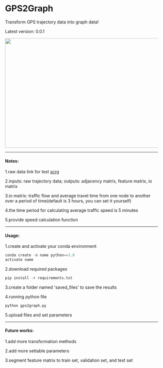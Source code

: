 # GPS2Graph
Transform GPS trajectory data into graph data!

Latest version: 0.0.1

<img decoding="async" src="https://github.com/zachysun/Gps2graph/blob/main/imgs/display.svg" width="800" height="360">

***

#### Notes:

1.raw data link for test [scrg](https://cse.hkust.edu.hk/scrg/)

2.inputs: raw trajectory data; outputs: adjacency matrix, feature matrix, io matrix

3.io matrix: traffic flow and average travel time from one node to another over a period of time(default is 3 hours, you can set it yourself)

4.the time period for calculating average traffic speed is 5 minutes

5.provide speed calculation function

***

#### Usage:

1.create and activate your conda environment

```python
conda create -n name python==3.8
activate name
```

2.download required packages

```python
pip install -r requirements.txt
```

3.create a folder named 'saved_files' to save the results

4.running python file

```python
python gps2graph.py
```

5.upload files and set parameters

***

#### Future works:

1.add more transformation methods

2.add more settable parameters

3.segment feature matrix to train set, validation set, and test set

